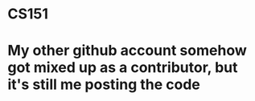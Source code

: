# CS151

# My other github account somehow got mixed up as a contributor, but it's still me posting the code
